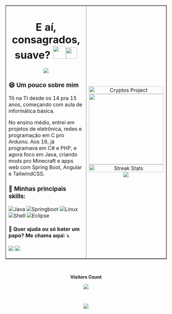 <table align="center" border="none">
<tr border="none">
  <td width="50%" align="left">
     <h1 align="center">E aí, consagrados, suave? <img src = "https://github.com/7oSkaaa/7oSkaaa/blob/main/Images/about_me.gif?raw=true" width = 40px></picture><img src="https://media.giphy.com/media/TEnXkcsHrP4YedChhA/giphy.gif" width="35"></h1>
  
<p align="center">
  <a href="https://github.com/DenverCoder1/readme-typing-svg">
    <img src="https://readme-typing-svg.herokuapp.com?font=Architects+Daughter&color=22c55e&size=18&lines=Software+Developer;Backend+Developer;ML%20|%20Algorithms%20|%20OOP%20;Always%20learning%20new%20things&center=true&width=500&height=50"></a>
</p>

### 😄 Um pouco sobre mim

Tô na TI desde os 14 pra 15 anos, começando com aula de informática básica. 

No ensino médio, entrei em projetos de eletrônica, redes e programação em C pro Arduino. 
Aos 16, já programava em C# e PHP, e agora foco em Java, criando mods pro Minecraft e apps web com Spring Boot, Angular e TailwindCSS.

### 🦄 Minhas principais skills: 
![Java](http://img.shields.io/badge/-Java-e8892f?style=flat-square&logo=java&logoColor=white)
![Springboot](http://img.shields.io/badge/-Springboot-629e3a?style=flat-square&logo=springboot&logoColor=white)
![Linux](http://img.shields.io/badge/-Linux-fad134?style=flat-square&logo=linux&logoColor=black)
![Shell](http://img.shields.io/badge/-Shell-c9c9c9?style=flat-square&logo=gnu-bash&logoColor=black)
![Eclipse](http://img.shields.io/badge/-Eclipse-41347e?style=flat-square&logo=eclipse&logoColor=white)

#### 💌 Quer ajuda ou só bater um papo? Me chama aqui: ⤵️
<p align="left">
    <a href="https://www.linkedin.com/in/carlos0ff" alt="Linkedin" target="_blank">
        <img src="https://img.shields.io/badge/-Linkedin-0e76a8?style=for-the-badge&logo=Linkedin&logoColor=white&link=https://www.linkedin.com/in/iuricode" /></a>
    <a href="https://www.instagram.com/carliinhos0f/" alt="Instagram" target="_blank">
        <img src="https://img.shields.io/badge/-Instagram-DF0174?style=for-the-badge&logo=instagram&logoColor=white&link=https://www.instagram.com/iuricoding/"/></a>
    
</p>

</td>
   <td width="50%" align="center" border="none">
     <img width="100%" align="right" src="https://github-readme-stats.vercel.app/api/pin/?username=carlos0ff&repo=podflowai&theme=nightowl&show_owner=true&hide_border=true" alt="Cryptos Project" />
     <img width="100%" height="220" align="right" src="https://github-readme-stats.vercel.app/api?username=carlos0ff&show_icons=true&hide_border=true&title_color=94b4a4&amp&icon_color=FFFFFF&amp&text_color=FFFFFF&amp&bg_color=011627&count_private=true&include_all_commits=true"/>
     <img width="100%" src="https://streak-stats.demolab.com?user=Kiran1689&theme=nightowl&hide_border=true" alt="Streak Stats" />
      <img src="https://readme-daily-quotes.vercel.app/api?theme=nightowl&hide_border=true&font=montserrat">
   </td>
  </tr>
</table>

<div align="center">
  <br><p align="centre"><b>Visitors Count</b></p>  
  <p align="center">
    <img align="center" src="https://profile-counter.glitch.me/{MarciaGabrielle}/count.svg" />
  </p> 
  <br>
</div>

<!-- Footer --> 
<p align="center">
  <img src="https://capsule-render.vercel.app/api?type=waving&color=0d9488&height=65&section=footer"/>
</p>
